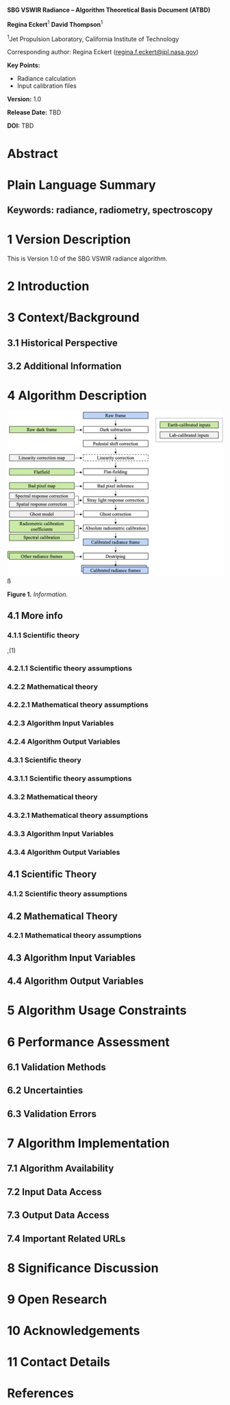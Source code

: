 **SBG VSWIR Radiance – Algorithm Theoretical Basis Document (ATBD)**

**Regina Eckert**<sup>1</sup>
**David Thompson**<sup>1</sup>


<sup>1</sup>Jet Propulsion Laboratory, California Institute of Technology

Corresponding author: Regina Eckert (regina.f.eckert@jpl.nasa.gov)

**Key Points:**

- Radiance calculation
- Input calibration files

**Version:** 1.0

**Release Date:** TBD

**DOI:** TBD

# Abstract

# Plain Language Summary

## Keywords: radiance, radiometry, spectroscopy

# 1 Version Description

This is Version 1.0 of the SBG VSWIR radiance algorithm.

# 2 Introduction

# 3 Context/Background

## 3.1 Historical Perspective



## 3.2 Additional Information

# 4 Algorithm Description

![fig_radiance_pipeline.png](figs/fig_radiance_pipeline.png)ß

**Figure 1.** _Information._

## 4.1 More info

### 4.1.1 Scientific theory


,(1)




###

### 4.2.1.1 Scientific theory assumptions

### 4.2.2 Mathematical theory

### 4.2.2.1 Mathematical theory assumptions

### 4.2.3 Algorithm Input Variables

### 4.2.4 Algorithm Output Variables



### 4.3.1 Scientific theory

### 4.3.1.1 Scientific theory assumptions

### 4.3.2 Mathematical theory

### 4.3.2.1 Mathematical theory assumptions

### 4.3.3 Algorithm Input Variables

### 4.3.4 Algorithm Output Variables

## 4.1 Scientific Theory

### 4.1.2 Scientific theory assumptions

## 4.2 Mathematical Theory

### 4.2.1 Mathematical theory assumptions

## 4.3 Algorithm Input Variables

## 4.4 Algorithm Output Variables

# 5 Algorithm Usage Constraints

# 6 Performance Assessment

## 6.1 Validation Methods

## 6.2 Uncertainties

## 6.3 Validation Errors

# 7 Algorithm Implementation

## 7.1 Algorithm Availability

## 7.2 Input Data Access



## 7.3 Output Data Access

## 7.4 Important Related URLs

# 8 Significance Discussion

# 9 Open Research

# 10 Acknowledgements

# 11 Contact Details

# References
